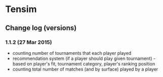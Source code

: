 # Tensim

## Change log (versions)  
### 1.1.2 (27 Mar 2015)
- counting number of tournaments that each player played
- recommendation system (if a player should play given tournament)
        - based on player's fit, tournament category, player's ranking position
- counting total number of matches (and by surface) played by a player